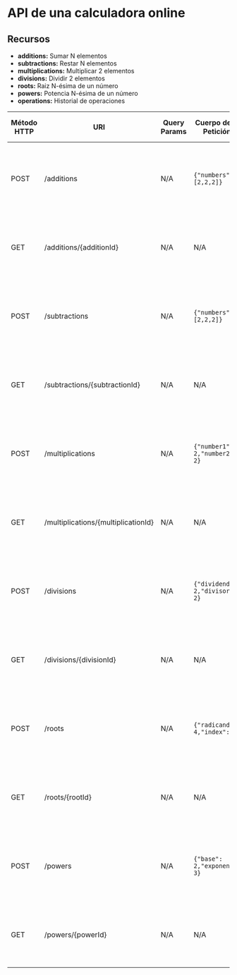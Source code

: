 # API de una calculadora online

## Recursos

- **additions:** Sumar N elementos
- **subtractions:** Restar N elementos
- **multiplications:** Multiplicar 2 elementos
- **divisions:** Dividir 2 elementos
- **roots:** Raiz N-ésima de un número
- **powers:** Potencia N-ésima de un número
- **operations:** Historial de operaciones

| Método HTTP | URI                                 | Query Params | Cuerpo de la Petición          | Cuerpo de la Respuesta                              | Códigos de Respuesta                                          |
|-------------|-------------------------------------|--------------|--------------------------------|-----------------------------------------------------|---------------------------------------------------------------|
| POST        | /additions                          | N/A          | `{"numbers": [2,2,2]}`         | `{"id": 1,"result": 6}`                             | 201 Created<br/>400 Bad Request<br/>500 Internal Server Error |
| GET         | /additions/{additionId}             | N/A          | N/A                            | `{"id": 1,"result": 6, numbers": [2,2,2]}`          | 200 OK<br/>404 Not Found<br/>500 Internal Server Error        |
| POST        | /subtractions                       | N/A          | `{"numbers": [2,2,2]}`         | `{"id": 2,"result": -2}`                            | 201 Created<br/>400 Bad Request<br/>500 Internal Server Error |
| GET         | /subtractions/{subtractionId}       | N/A          | N/A                            | `{"id": 2,"result": -2, numbers": [2,2,2]}`         | 200 OK<br/>404 Not Found<br/>500 Internal Server Error        |
| POST        | /multiplications                    | N/A          | `{"number1": 2,"number2": 2}`  | `{"id": 3,"result": 4}`                             | 201 Created<br/>400 Bad Request<br/>500 Internal Server Error |
| GET         | /multiplications/{multiplicationId} | N/A          | N/A                            | `{"id": 3,"result": 4, "number1": 2,"number2": 2}`  | 200 OK<br/>404 Not Found<br/>500 Internal Server Error        |
| POST        | /divisions                          | N/A          | `{"dividend": 2,"divisor": 2}` | `{"id": 4,"result": 1}`                             | 201 Created<br/>400 Bad Request<br/>500 Internal Server Error |
| GET         | /divisions/{divisionId}             | N/A          | N/A                            | `{"id": 4,"result": 1, "dividend": 2,"divisor": 2}` | 200 OK<br/>404 Not Found<br/>500 Internal Server Error        |
| POST        | /roots                              | N/A          | `{"radicand": 4,"index": 2}`   | `{"id": 5,"result": 2}`                             | 201 Created<br/>400 Bad Request<br/>500 Internal Server Error |
| GET         | /roots/{rootId}                     | N/A          | N/A                            | `{"id": 5,"result": 2, "radicand": 4,"index": 2}`   | 200 OK<br/>404 Not Found<br/>500 Internal Server Error        |
| POST        | /powers                             | N/A          | `{"base": 2,"exponent": 3}`    | `{"id": 6,"result": 8}`                             | 201 Created<br/>400 Bad Request<br/>500 Internal Server Error |
| GET         | /powers/{powerId}                   | N/A          | N/A                            | `{"id": 6,"result": 8, "base": 2,"exponent": 3}`    | 200 OK<br/>404 Not Found<br/>500 Internal Server Error        |

